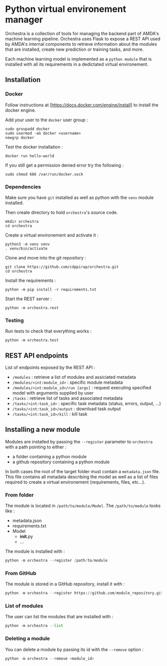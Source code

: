 # Python virtual environement manager

Orchestra is a collection of tools for managing the backend part of AMDA's machine learning pipeline. Orchestra uses Flask to expose a REST API used by AMDA's internal components to retrieve
information about the modules that are installed, create new prediction or training tasks, and more.

Each machine learning model is implemented as a `python module` that is installed with all its requirements in a dedictated virtual environement. 

## Installation
### Docker
Follow instructions at [https://docs.docker.com/engine/install] to install the docker engine.

Add your user to the `docker` user group : 
```
sudo groupadd docker
sudo usermod -aG docker <username>
newgrp docker
```

Test the docker installation : 
```
docker run hello-world
```

If you still get a permission denied error try the following : 
```
sudo chmod 666 /var/run/docker.sock
```

### Dependencies
Make sure you have `git` installed as well as python with the `venv` module installed. 

 
Then create directory to hold `orchestra`'s source code.

```
mkdir orchestra
cd orchestra
```

Create a virtual environement and activate it : 
```
python3 -m venv venv
. venv/bin/activate
```

Clone and move into the git repository : 
```
git clone https://github.com/cdppirap/orchestra.git
cd orchestra
```

Install the requirements : 
```
python -m pip install -r requirements.txt
```

Start the REST server : 
```
python -m orchestra.rest
```

### Testing
Run tests to check that everything works : 
```
python -m orchestra.test
```



## REST API endpoints

List of endpoints exposed by the REST API : 
* `/modules` : retrieve a list of modules and assiciated metadata
* `/modules/<int:module_id>` : specific module metadata
* `/modules/<int:module_id>/run [args]` : request executing specified model with arguments supplied by user
* `/tasks` : retrieve list of tasks and associated metadata
* `/tasks/<int:task_id>` : specific task metadata (status, errors, output, ...)
* `/tasks/<int:task_id>/output` : download task output
* `/tasks/<int:task_id>/kill` : kill task

## Installing a new module

Modules are installed by passing the `--register` parameter to `orchestra` with a path pointing to either : 
* a folder containing a python module
* a github repository containing a python module

In both cases the root of the target folder must contain a `metadata.json` file. This file contains all metadata describing the model as well as a list of files required to create a virtual environement 
(requirements, files, etc...).

### From folder

The module is located in `/path/to/module/Model`. The `/path/to/module` looks like :
* metadata.json
* requirements.txt
* Model
    * __init__.py
    * ...

The module is installed with : 
``` python
python -m orchestra --register /path/to/module
```

### From GitHub

The module is stored in a GitHub repository, install it with : 
``` python
python -m orchestra --register https://github.com/module_repository.git
```

### List of modules

The user can list the modules that are installed with : 
``` python
python -m orchestra --list
```

### Deleting a module

You can delete a module by passing its id with the `--remove` option :
``` python
python -m orchestra --remove <module_id>
```


